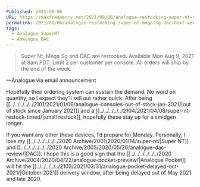 ```yaml
---
Published: 2021-08-06
URL: https://maxfrequency.net/2021/08/06/analogue-restocking-super-nt-mega-sg-dac-next-week/
permalink: 2021/08/06/analogue-restocking-super-nt-mega-sg-dac-next-week/
tags:
  - Analogue_SuperNT
  - Analogue_DAC
---
```

> Super Nt, Mega Sg and DAC are restocked.
> Available Mon Aug 9, 2021 at 8am PDT.
> Limit 2 per customer per console.
> All orders will ship by the end of the week.
> 
—Analogue via email announcement

Hopefully their ordering system can sustain the demand. No word on quantity, so I expect they’ll sell out rather quick. After being [[../../../../../2101/2021/01/06/analogue-consoles-out-of-stock-jan-2021/|out of stock since January 2021]] and a [[../../../../../2104/2021/04/08/super-nt-restock-timed/|small restock]], hopefully these stay up for a smidgen longer.

If you want any other these devices, I’d prepare for Monday. Personally, I love my [[../../../../../../2020 Archive/2001/2020/01/14/super-nt/|Super NT]] and [[../../../../../../2020 Archive/2005/2020/05/26/analogue-dac-review/|DAC]]. I hope this is a good sign that the [[../../../../../../2020 Archive/2004/2020/04/22/analogue-pocket-preview/|Analogue Pocket]] will hit the [[../../../../../2103/2021/03/31/analogue-pocket-delayed-oct-2021/|October 2021]] delivery window, after being delayed out of May 2021 and late 2020.